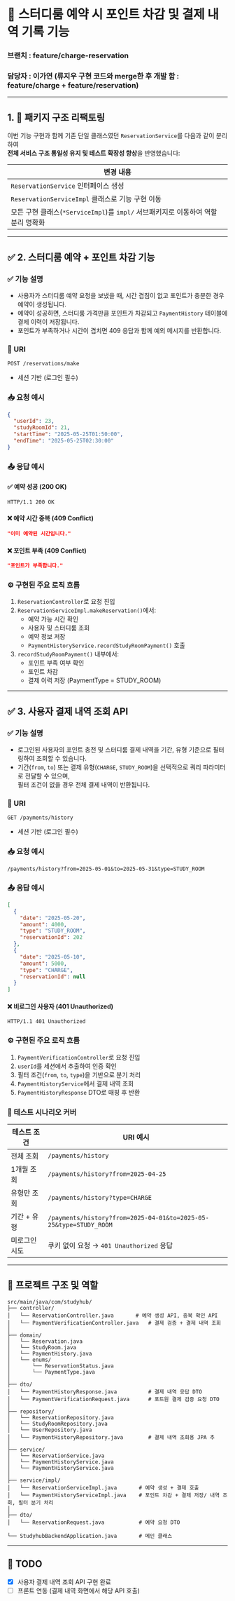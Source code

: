# 💸 스터디룸 예약 시 포인트 차감 및 결제 내역 기록 기능  
### 브랜치 : feature/charge-reservation  
### 담당자 : 이가연 (류지우 구현 코드와 merge한 후 개발 함 : feature/charge + feature/reservation)

---

## 1. 🧱 패키지 구조 리팩토링

이번 기능 구현과 함께 기존 단일 클래스였던 `ReservationService`를 다음과 같이 분리하여  
**전체 서비스 구조 통일성 유지 및 테스트 확장성 향상**을 반영했습니다:

| 변경 내용 |
|-----------|
| `ReservationService` 인터페이스 생성 |
| `ReservationServiceImpl` 클래스로 기능 구현 이동 |
| 모든 구현 클래스(`*ServiceImpl`)를 `impl/` 서브패키지로 이동하여 역할 분리 명확화 |

---
## ✅ 2.  스터디룸 예약 + 포인트 차감 기능

### ✅ 기능 설명  
- 사용자가 스터디룸 예약 요청을 보냈을 때, 시간 겹침이 없고 포인트가 충분한 경우 예약이 생성됩니다.  
- 예약이 성공하면, 스터디룸 가격만큼 포인트가 차감되고 `PaymentHistory` 테이블에 결제 이력이 저장됩니다.  
- 포인트가 부족하거나 시간이 겹치면 409 응답과 함께 예외 메시지를 반환합니다.

### 🔗 URI  
```
POST /reservations/make
````
- 세션 기반 (로그인 필수)

### 📥 요청 예시
```json
{
  "userId": 23,
  "studyRoomId": 21,
  "startTime": "2025-05-25T01:50:00",
  "endTime": "2025-05-25T02:30:00"
}
```

### 📤 응답 예시

#### ✅ 예약 성공 (200 OK)
```
HTTP/1.1 200 OK
```

#### ❌ 예약 시간 중복 (409 Conflict)
```json
"이미 예약된 시간입니다."
```

#### ❌ 포인트 부족 (409 Conflict)
```json
"포인트가 부족합니다."
```

### ⚙️ 구현된 주요 로직 흐름

1. `ReservationController`로 요청 진입
2. `ReservationServiceImpl.makeReservation()`에서:
   - 예약 가능 시간 확인
   - 사용자 및 스터디룸 조회
   - 예약 정보 저장
   - `PaymentHistoryService.recordStudyRoomPayment()` 호출
3. `recordStudyRoomPayment()` 내부에서:
   - 포인트 부족 여부 확인
   - 포인트 차감
   - 결제 이력 저장 (PaymentType = STUDY_ROOM)

---
## ✅ 3. 사용자 결제 내역 조회 API

### ✅ 기능 설명  
- 로그인된 사용자의 포인트 충전 및 스터디룸 결제 내역을 기간, 유형 기준으로 필터링하여 조회할 수 있습니다.  
- 기간(`from`, `to`) 또는 결제 유형(`CHARGE`, `STUDY_ROOM`)을 선택적으로 쿼리 파라미터로 전달할 수 있으며,  
  필터 조건이 없을 경우 전체 결제 내역이 반환됩니다.

### 🔗 URI  
```
GET /payments/history
```
- 세션 기반 (로그인 필수)

### 📥 요청 예시
```http
/payments/history?from=2025-05-01&to=2025-05-31&type=STUDY_ROOM
```
### 📤 응답 예시
```json
[
  {
    "date": "2025-05-20",
    "amount": 4000,
    "type": "STUDY_ROOM",
    "reservationId": 202
  },
  {
    "date": "2025-05-10",
    "amount": 5000,
    "type": "CHARGE",
    "reservationId": null
  }
]
```
#### ❌ 비로그인 사용자 (401 Unauthorized)
```
HTTP/1.1 401 Unauthorized
```
### ⚙️ 구현된 주요 로직 흐름

1. `PaymentVerificationController`로 요청 진입
2. `userId`를 세션에서 추출하여 인증 확인
3. 필터 조건(`from`, `to`, `type`)을 기반으로 분기 처리
4. `PaymentHistoryService`에서 결제 내역 조회
5. `PaymentHistoryResponse` DTO로 매핑 후 반환

### 🧪 테스트 시나리오 커버

| 테스트 조건 | URI 예시 |
|-------------|----------|
| 전체 조회 | `/payments/history` |
| 1개월 조회 | `/payments/history?from=2025-04-25` |
| 유형만 조회 | `/payments/history?type=CHARGE` |
| 기간 + 유형 | `/payments/history?from=2025-04-01&to=2025-05-25&type=STUDY_ROOM` |
| 미로그인 시도 | 쿠키 없이 요청 → `401 Unauthorized` 응답 |


---
## 📁 프로젝트 구조 및 역할

```text
src/main/java/com/studyhub/
├── controller/
│   └── ReservationController.java       # 예약 생성 API, 중복 확인 API
│   └── PaymentVerificationController.java   # 결제 검증 + 결제 내역 조회
│ 
├── domain/
│   └── Reservation.java
│   └── StudyRoom.java
│   └── PaymentHistory.java
│   └── enums/
│       └── ReservationStatus.java
│       └── PaymentType.java
│ 
├── dto/
│   └── PaymentHistoryResponse.java          # 결제 내역 응답 DTO
│   └── PaymentVerificationRequest.java      # 포트원 결제 검증 요청 DTO
│ 
├── repository/
│   └── ReservationRepository.java
│   └── StudyRoomRepository.java
│   └── UserRepository.java
│   └── PaymentHistoryRepository.java        # 결제 내역 조회용 JPA 추
│ 
├── service/
│   └── ReservationService.java
│   └── PaymentHistoryService.java
│   └── PaymentHistoryService.java
│ 
├── service/impl/
│   └── ReservationServiceImpl.java       # 예약 생성 + 결제 호출
│   └── PaymentHistoryServiceImpl.java    # 포인트 차감 + 결제 저장/ 내역 조회, 필터 분기 처리
│ 
├── dto/
│   └── ReservationRequest.java           # 예약 요청 DTO

└── StudyhubBackendApplication.java       # 메인 클래스
```

---

## 📝 TODO
- [x] 사용자 결제 내역 조회 API 구현 완료  
- [ ] 프론트 연동 (결제 내역 화면에서 해당 API 호출)
